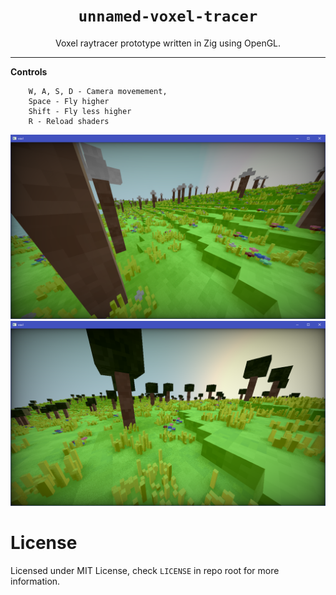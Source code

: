 <div align="center">
    <h1><code>unnamed-voxel-tracer</code></h1>
        Voxel raytracer prototype written in Zig using OpenGL.
    <hr>
</div>

**Controls**
```
    W, A, S, D - Camera movemement,
    Space - Fly higher
    Shift - Fly less higher
    R - Reload shaders
```

![screenshot](assets/voxl_screenshot.png)
![screenshot](assets/voxl_screenshot_2.png)

# License

Licensed under MIT License, check `LICENSE` in repo root for more information.